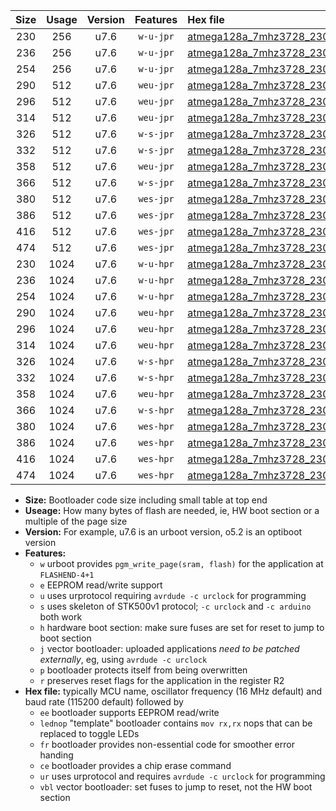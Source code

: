 |Size|Usage|Version|Features|Hex file|
|:-:|:-:|:-:|:-:|:--|
|230|256|u7.6|`w-u-jpr`|[atmega128a_7mhz3728_230400bps_ur_vbl.hex](https://raw.githubusercontent.com/stefanrueger/urboot/main//atmega128a_7mhz3728_230400bps_ur_vbl.hex)|
|236|256|u7.6|`w-u-jpr`|[atmega128a_7mhz3728_230400bps_lednop_ur_vbl.hex](https://raw.githubusercontent.com/stefanrueger/urboot/main//atmega128a_7mhz3728_230400bps_lednop_ur_vbl.hex)|
|254|256|u7.6|`w-u-jpr`|[atmega128a_7mhz3728_230400bps_lednop_fr_ur_vbl.hex](https://raw.githubusercontent.com/stefanrueger/urboot/main//atmega128a_7mhz3728_230400bps_lednop_fr_ur_vbl.hex)|
|290|512|u7.6|`weu-jpr`|[atmega128a_7mhz3728_230400bps_ee_ur_vbl.hex](https://raw.githubusercontent.com/stefanrueger/urboot/main//atmega128a_7mhz3728_230400bps_ee_ur_vbl.hex)|
|296|512|u7.6|`weu-jpr`|[atmega128a_7mhz3728_230400bps_ee_lednop_ur_vbl.hex](https://raw.githubusercontent.com/stefanrueger/urboot/main//atmega128a_7mhz3728_230400bps_ee_lednop_ur_vbl.hex)|
|314|512|u7.6|`weu-jpr`|[atmega128a_7mhz3728_230400bps_ee_lednop_fr_ur_vbl.hex](https://raw.githubusercontent.com/stefanrueger/urboot/main//atmega128a_7mhz3728_230400bps_ee_lednop_fr_ur_vbl.hex)|
|326|512|u7.6|`w-s-jpr`|[atmega128a_7mhz3728_230400bps_vbl.hex](https://raw.githubusercontent.com/stefanrueger/urboot/main//atmega128a_7mhz3728_230400bps_vbl.hex)|
|332|512|u7.6|`w-s-jpr`|[atmega128a_7mhz3728_230400bps_lednop_vbl.hex](https://raw.githubusercontent.com/stefanrueger/urboot/main//atmega128a_7mhz3728_230400bps_lednop_vbl.hex)|
|358|512|u7.6|`weu-jpr`|[atmega128a_7mhz3728_230400bps_ee_lednop_fr_ce_ur_vbl.hex](https://raw.githubusercontent.com/stefanrueger/urboot/main//atmega128a_7mhz3728_230400bps_ee_lednop_fr_ce_ur_vbl.hex)|
|366|512|u7.6|`w-s-jpr`|[atmega128a_7mhz3728_230400bps_lednop_fr_vbl.hex](https://raw.githubusercontent.com/stefanrueger/urboot/main//atmega128a_7mhz3728_230400bps_lednop_fr_vbl.hex)|
|380|512|u7.6|`wes-jpr`|[atmega128a_7mhz3728_230400bps_ee_vbl.hex](https://raw.githubusercontent.com/stefanrueger/urboot/main//atmega128a_7mhz3728_230400bps_ee_vbl.hex)|
|386|512|u7.6|`wes-jpr`|[atmega128a_7mhz3728_230400bps_ee_lednop_vbl.hex](https://raw.githubusercontent.com/stefanrueger/urboot/main//atmega128a_7mhz3728_230400bps_ee_lednop_vbl.hex)|
|416|512|u7.6|`wes-jpr`|[atmega128a_7mhz3728_230400bps_ee_lednop_fr_vbl.hex](https://raw.githubusercontent.com/stefanrueger/urboot/main//atmega128a_7mhz3728_230400bps_ee_lednop_fr_vbl.hex)|
|474|512|u7.6|`wes-jpr`|[atmega128a_7mhz3728_230400bps_ee_lednop_fr_ce_vbl.hex](https://raw.githubusercontent.com/stefanrueger/urboot/main//atmega128a_7mhz3728_230400bps_ee_lednop_fr_ce_vbl.hex)|
|230|1024|u7.6|`w-u-hpr`|[atmega128a_7mhz3728_230400bps_ur.hex](https://raw.githubusercontent.com/stefanrueger/urboot/main//atmega128a_7mhz3728_230400bps_ur.hex)|
|236|1024|u7.6|`w-u-hpr`|[atmega128a_7mhz3728_230400bps_lednop_ur.hex](https://raw.githubusercontent.com/stefanrueger/urboot/main//atmega128a_7mhz3728_230400bps_lednop_ur.hex)|
|254|1024|u7.6|`w-u-hpr`|[atmega128a_7mhz3728_230400bps_lednop_fr_ur.hex](https://raw.githubusercontent.com/stefanrueger/urboot/main//atmega128a_7mhz3728_230400bps_lednop_fr_ur.hex)|
|290|1024|u7.6|`weu-hpr`|[atmega128a_7mhz3728_230400bps_ee_ur.hex](https://raw.githubusercontent.com/stefanrueger/urboot/main//atmega128a_7mhz3728_230400bps_ee_ur.hex)|
|296|1024|u7.6|`weu-hpr`|[atmega128a_7mhz3728_230400bps_ee_lednop_ur.hex](https://raw.githubusercontent.com/stefanrueger/urboot/main//atmega128a_7mhz3728_230400bps_ee_lednop_ur.hex)|
|314|1024|u7.6|`weu-hpr`|[atmega128a_7mhz3728_230400bps_ee_lednop_fr_ur.hex](https://raw.githubusercontent.com/stefanrueger/urboot/main//atmega128a_7mhz3728_230400bps_ee_lednop_fr_ur.hex)|
|326|1024|u7.6|`w-s-hpr`|[atmega128a_7mhz3728_230400bps.hex](https://raw.githubusercontent.com/stefanrueger/urboot/main//atmega128a_7mhz3728_230400bps.hex)|
|332|1024|u7.6|`w-s-hpr`|[atmega128a_7mhz3728_230400bps_lednop.hex](https://raw.githubusercontent.com/stefanrueger/urboot/main//atmega128a_7mhz3728_230400bps_lednop.hex)|
|358|1024|u7.6|`weu-hpr`|[atmega128a_7mhz3728_230400bps_ee_lednop_fr_ce_ur.hex](https://raw.githubusercontent.com/stefanrueger/urboot/main//atmega128a_7mhz3728_230400bps_ee_lednop_fr_ce_ur.hex)|
|366|1024|u7.6|`w-s-hpr`|[atmega128a_7mhz3728_230400bps_lednop_fr.hex](https://raw.githubusercontent.com/stefanrueger/urboot/main//atmega128a_7mhz3728_230400bps_lednop_fr.hex)|
|380|1024|u7.6|`wes-hpr`|[atmega128a_7mhz3728_230400bps_ee.hex](https://raw.githubusercontent.com/stefanrueger/urboot/main//atmega128a_7mhz3728_230400bps_ee.hex)|
|386|1024|u7.6|`wes-hpr`|[atmega128a_7mhz3728_230400bps_ee_lednop.hex](https://raw.githubusercontent.com/stefanrueger/urboot/main//atmega128a_7mhz3728_230400bps_ee_lednop.hex)|
|416|1024|u7.6|`wes-hpr`|[atmega128a_7mhz3728_230400bps_ee_lednop_fr.hex](https://raw.githubusercontent.com/stefanrueger/urboot/main//atmega128a_7mhz3728_230400bps_ee_lednop_fr.hex)|
|474|1024|u7.6|`wes-hpr`|[atmega128a_7mhz3728_230400bps_ee_lednop_fr_ce.hex](https://raw.githubusercontent.com/stefanrueger/urboot/main//atmega128a_7mhz3728_230400bps_ee_lednop_fr_ce.hex)|

- **Size:** Bootloader code size including small table at top end
- **Useage:** How many bytes of flash are needed, ie, HW boot section or a multiple of the page size
- **Version:** For example, u7.6 is an urboot version, o5.2 is an optiboot version
- **Features:**
  + `w` urboot provides `pgm_write_page(sram, flash)` for the application at `FLASHEND-4+1`
  + `e` EEPROM read/write support
  + `u` uses urprotocol requiring `avrdude -c urclock` for programming
  + `s` uses skeleton of STK500v1 protocol; `-c urclock` and `-c arduino` both work
  + `h` hardware boot section: make sure fuses are set for reset to jump to boot section
  + `j` vector bootloader: uploaded applications *need to be patched externally*, eg, using `avrdude -c urclock`
  + `p` bootloader protects itself from being overwritten
  + `r` preserves reset flags for the application in the register R2
- **Hex file:** typically MCU name, oscillator frequency (16 MHz default) and baud rate (115200 default) followed by
  + `ee` bootloader supports EEPROM read/write
  + `lednop` "template" bootloader contains `mov rx,rx` nops that can be replaced to toggle LEDs
  + `fr` bootloader provides non-essential code for smoother error handing
  + `ce` bootloader provides a chip erase command
  + `ur` uses urprotocol and requires `avrdude -c urclock` for programming
  + `vbl` vector bootloader: set fuses to jump to reset, not the HW boot section
